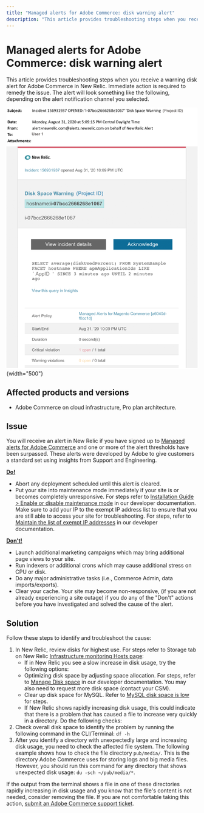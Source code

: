 ```yaml
---
title: "Managed alerts for Adobe Commerce: disk warning alert"
description: "This article provides troubleshooting steps when you receive a warning disk alert for Adobe Commerce in New Relic. Immediate action is required to remedy the issue. The alert will look something like the following, depending on the alert notification channel you selected."
---
```


# Managed alerts for Adobe Commerce: disk warning alert

This article provides troubleshooting steps when you receive a warning disk alert for Adobe Commerce in New Relic. Immediate action is required to remedy the issue. The alert will look something like the following, depending on the alert notification channel you selected.

![disc warning alert](assets/disk-warning-magento-managed.png){width="500"}

## Affected products and versions

* Adobe Commerce on cloud infrastructure, Pro plan architecture.

## Issue

You will receive an alert in New Relic if you have signed up to [Managed alerts for Adobe Commerce](/help/support-tools/managed-alerts-for-adobe-commerce/managed-alerts-for-magento-commerce.md) and one or more of the alert thresholds have been surpassed. These alerts were developed by Adobe to give customers a standard set using insights from Support and Engineering.

 <u> **Do!** </u>

* Abort any deployment scheduled until this alert is cleared.
* Put your site into maintenance mode immediately if your site is or becomes completely unresponsive. For steps refer to [Installation Guide > Enable or disable maintenance mode](https://devdocs.magento.com/guides/v2.4/install-gde/install/cli/install-cli-subcommands-maint.html?itm_source=devdocs&itm_medium=search_page&itm_campaign=federated_search&itm_term=mainten) in our developer documentation. Make sure to add your IP to the exempt IP address list to ensure that you are still able to access your site for troubleshooting. For steps, refer to [Maintain the list of exempt IP addresses](https://devdocs.magento.com/guides/v2.4/install-gde/install/cli/install-cli-subcommands-maint.html?itm_source=devdocs&itm_medium=search_page&itm_campaign=federated_search&itm_term=mainten#instgde-cli-maint-exempt) in our developer documentation.

 <u> **Don't!** </u>

* Launch additional marketing campaigns which may bring additional page views to your site.
* Run indexers or additional crons which may cause additional stress on CPU or disk.
* Do any major administrative tasks (i.e., Commerce Admin, data imports/exports).
* Clear your cache. Your site may become non-responsive, (if you are not already experiencing a site outage) if you do any of the "Don't" actions before you have investigated and solved the cause of the alert.

## Solution

Follow these steps to identify and troubleshoot the cause:

1. In New Relic, review disks for highest use. For steps refer to Storage tab on New Relic [Infrastructure monitoring Hosts page](https://docs.newrelic.com/docs/infrastructure/infrastructure-ui-pages/infrastructure-hosts-page/):
    * If in New Relic you see a slow increase in disk usage, try the following options:
    * Optimizing disk space by adjusting space allocation. For steps, refer to [Manage Disk space](https://devdocs.magento.com/cloud/project/manage-disk-space.html) in our developer documentation. You may also need to request more disk space (contact your CSM).
    * Clear up disk space for MySQL. Refer to [MySQL disk space is low](https://support.magento.com/hc/en-us/articles/360037591972) for steps.
    * If New Relic shows rapidly increasing disk usage, this could indicate that there is a problem that has caused a file to increase very quickly in a directory. Do the following checks:
1. Check overall disk space to identify the problem by running the following command in the CLI/Terminal: `df -h`
1. After you identify a directory with unexpectedly large and increasing disk usage, you need to check the affected file system. The following example shows how to check the file directory `pub/media/`. This is the directory Adobe Commerce uses for storing logs and big media files. However, you should run this command for any directory that shows unexpected disk usage: `du -sch ~/pub/media/*`.

If the output from the terminal shows a file in one of these directories rapidly increasing in disk usage and you know that the file's content is not needed, consider removing the file. If you are not comfortable taking this action, [submit an Adobe Commerce support ticket](/help/help-center-guide/help-center/magento-help-center-user-guide.md#submit-ticket).